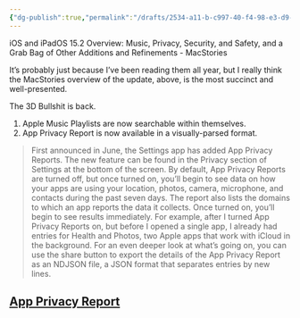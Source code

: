 ```yaml
---
{"dg-publish":true,"permalink":"/drafts/2534-a11-b-c997-40-f4-98-e3-d9-d8-cbf-56-bf-1/","dgHomeLink":true,"dgPassFrontmatter":false}
---
```



iOS and iPadOS 15.2 Overview: Music, Privacy, Security, and Safety, and a Grab Bag of Other Additions and Refinements - MacStories


It’s probably just because I’ve been reading them all year, but I really think the MacStories overview of the update, above, is the most succinct and well-presented. 


The 3D Bullshit is back.

1. Apple Music Playlists are now searchable within themselves. 
2. App Privacy Report is now available in a visually-parsed format.

> First announced in June, the Settings app has added App Privacy Reports. The new feature can be found in the Privacy section of Settings at the bottom of the screen. By default, App Privacy Reports are turned off, but once turned on, you’ll begin to see data on how your apps are using your location, photos, camera, microphone, and contacts during the past seven days. The report also lists the domains to which an app reports the data it collects. Once turned on, you’ll begin to see results immediately. For example, after I turned App Privacy Reports on, but before I opened a single app, I already had entries for Health and Photos, two Apple apps that work with iCloud in the background. For an even deeper look at what’s going on, you can use the share button to export the details of the App Privacy Report as an NDJSON file, a JSON format that separates entries by new lines.

## [App Privacy Report](https://apps.apple.com/us/app/app-privacy-report/id1590652377)

